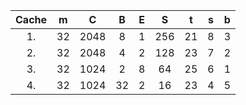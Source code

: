 | Cache |  m   |  C   |  B   |  E   |  S   |  t   |  s   |  b   |
| :---: | :--: | :--: | :--: | :--: | :--: | :--: | :--: | :--: |
|  1.   |  32  | 2048 |  8   |  1   | 256  |  21  |  8   |  3   |
|  2.   |  32  | 2048 |  4   |  2   | 128  |  23  |  7   |  2   |
|  3.   |  32  | 1024 |  2   |  8   |  64  |  25  |  6   |  1   |
|  4.   |  32  | 1024 |  32  |  2   |  16  |  23  |  4   |  5   |